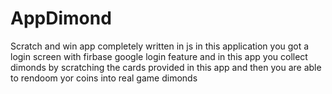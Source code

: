 # AppDimond
Scratch and win app completely written in js in this application you got a login screen with firbase google login feature and in this app you collect dimonds by scratching the cards provided in this app and then you are able to rendoom yor coins into real game dimonds
